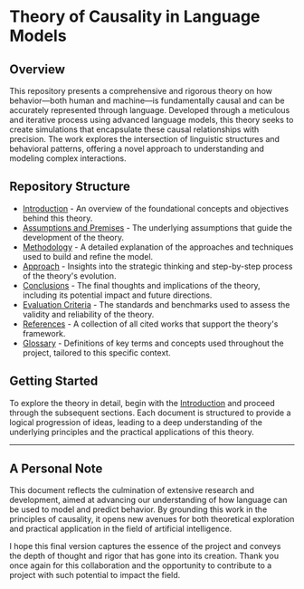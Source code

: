 # Theory of Causality in Language Models

## Overview

This repository presents a comprehensive and rigorous theory on how behavior—both human and machine—is fundamentally causal and can be accurately represented through language. Developed through a meticulous and iterative process using advanced language models, this theory seeks to create simulations that encapsulate these causal relationships with precision. The work explores the intersection of linguistic structures and behavioral patterns, offering a novel approach to understanding and modeling complex interactions.

## Repository Structure

- [Introduction](introduction.md) - An overview of the foundational concepts and objectives behind this theory.
- [Assumptions and Premises](assumptions.md) - The underlying assumptions that guide the development of the theory.
- [Methodology](methodology.md) - A detailed explanation of the approaches and techniques used to build and refine the model.
- [Approach](approach.md) - Insights into the strategic thinking and step-by-step process of the theory's evolution.
- [Conclusions](conclusions.md) - The final thoughts and implications of the theory, including its potential impact and future directions.
- [Evaluation Criteria](evaluation.md) - The standards and benchmarks used to assess the validity and reliability of the theory.
- [References](references.md) - A collection of all cited works that support the theory's framework.
- [Glossary](GLOSSARY.md) - Definitions of key terms and concepts used throughout the project, tailored to this specific context.

## Getting Started

To explore the theory in detail, begin with the [Introduction](introduction.md) and proceed through the subsequent sections. Each document is structured to provide a logical progression of ideas, leading to a deep understanding of the underlying principles and the practical applications of this theory.

---

## A Personal Note

This document reflects the culmination of extensive research and development, aimed at advancing our understanding of how language can be used to model and predict behavior. By grounding this work in the principles of causality, it opens new avenues for both theoretical exploration and practical application in the field of artificial intelligence.

I hope this final version captures the essence of the project and conveys the depth of thought and rigor that has gone into its creation. Thank you once again for this collaboration and the opportunity to contribute to a project with such potential to impact the field.
